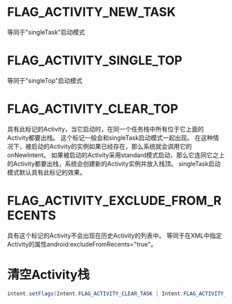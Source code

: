 # FLAG_ACTIVITY_NEW_TASK
等同于"singleTask"启动模式

# FLAG_ACTIVITY_SINGLE_TOP
等同于"singleTop"启动模式

# FLAG_ACTIVITY_CLEAR_TOP
具有此标记的Activity，当它启动时，在同一个任务栈中所有位于它上面的Activity都要出栈。
这个标记一般会和singleTask启动模式一起出现。
在这种情况下，被启动的Activity的实例如果已经存在，那么系统就会调用它的onNewIntent。
如果被启动的Activity采用standard模式启动，那么它连同它之上的Activity都要出栈，系统会创建新的Activity实例并放入栈顶。
singleTask启动模式默认具有此标记的效果。

# FLAG_ACTIVITY_EXCLUDE_FROM_RECENTS
具有这个标记的Activity不会出现在历史Activity的列表中。
等同于在XML中指定Activity的属性android:excludeFromRecents="true"。


# 清空Activity栈
```java
intent.setFlags(Intent.FLAG_ACTIVITY_CLEAR_TASK | Intent.FLAG_ACTIVITY_NEW_TASK);
```